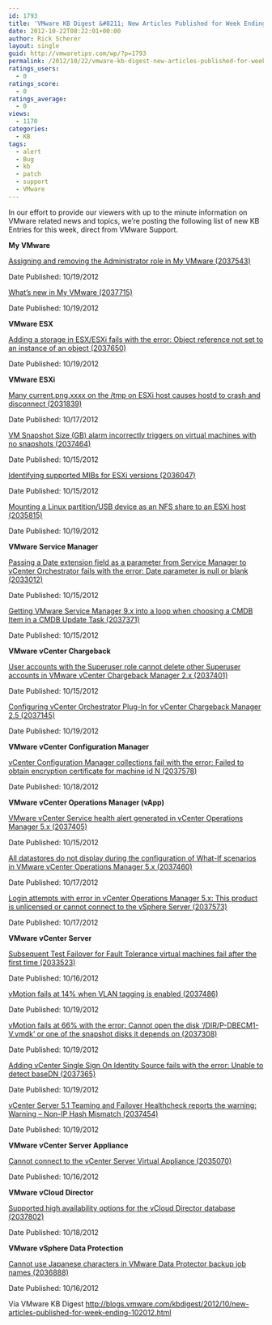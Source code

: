 ```yaml
---
id: 1793
title: 'VMware KB Digest &#8211; New Articles Published for Week Ending 10/20/12'
date: 2012-10-22T08:22:01+00:00
author: Rick Scherer
layout: single
guid: http://vmwaretips.com/wp/?p=1793
permalink: /2012/10/22/vmware-kb-digest-new-articles-published-for-week-ending-102012/
ratings_users:
  - 0
ratings_score:
  - 0
ratings_average:
  - 0
views:
  - 1170
categories:
  - KB
tags:
  - alert
  - Bug
  - kb
  - patch
  - support
  - VMware
---
```

In our effort to provide our viewers with up to the minute information on VMware related news and topics, we&#8217;re posting the following list of new KB Entries for this week, direct from VMware Support.

<!--more-->

**My VMware**
  
[Assigning and removing the Administrator role in My VMware (2037543)](http://kb.vmware.com/kb/2037543)
  
Date Published: 10/19/2012
  
[What&#8217;s new in My VMware (2037715)](http://kb.vmware.com/kb/2037715)
  
Date Published: 10/19/2012

**VMware ESX**
  
[Adding a storage in ESX/ESXi fails with the error: Object reference not set to an instance of an object (2037650)](http://kb.vmware.com/kb/2037650)
  
Date Published: 10/19/2012

**VMware ESXi**
  
[Many current.png.xxxx on the /tmp on ESXi host causes hostd to crash and disconnect (2031839)](http://kb.vmware.com/kb/2031839)
  
Date Published: 10/17/2012
  
[VM Snapshot Size (GB) alarm incorrectly triggers on virtual machines with no snapshots (2037464)](http://kb.vmware.com/kb/2037464)
  
Date Published: 10/15/2012
  
[Identifying supported MIBs for ESXi versions (2036047)](http://kb.vmware.com/kb/2036047)
  
Date Published: 10/15/2012
  
[Mounting a Linux partition/USB device as an NFS share to an ESXi host (2035815)](http://kb.vmware.com/kb/2035815)
  
Date Published: 10/19/2012

**VMware Service Manager**
  
[Passing a Date extension field as a parameter from Service Manager to vCenter Orchestrator fails with the error: Date parameter is null or blank (2033012)](http://kb.vmware.com/kb/2033012)
  
Date Published: 10/15/2012
  
[Getting VMware Service Manager 9.x into a loop when choosing a CMDB Item in a CMDB Update Task (2037371)](http://kb.vmware.com/kb/2037371)
  
Date Published: 10/15/2012

**VMware vCenter Chargeback**
  
[User accounts with the Superuser role cannot delete other Superuser accounts in VMware vCenter Chargeback Manager 2.x (2037401)](http://kb.vmware.com/kb/2037401)
  
Date Published: 10/15/2012
  
[Configuring vCenter Orchestrator Plug-In for vCenter Chargeback Manager 2.5 (2037145)](http://kb.vmware.com/kb/2037145)
  
Date Published: 10/19/2012

**VMware vCenter Configuration Manager**
  
[vCenter Configuration Manager collections fail with the error: Failed to obtain encryption certificate for machine id N (2037578)](http://kb.vmware.com/kb/2037578)
  
Date Published: 10/18/2012

**VMware vCenter Operations Manager (vApp)**
  
[VMware vCenter Service health alert generated in vCenter Operations Manager 5.x (2037405)](http://kb.vmware.com/kb/2037405)
  
Date Published: 10/15/2012
  
[All datastores do not display during the configuration of What-If scenarios in VMware vCenter Operations Manager 5.x (2037460)](http://kb.vmware.com/kb/2037460)
  
Date Published: 10/17/2012
  
[Login attempts with error in vCenter Operations Manager 5.x: This product is unlicensed or cannot connect to the vSphere Server (2037573)](http://kb.vmware.com/kb/2037573)
  
Date Published: 10/17/2012

**VMware vCenter Server**
  
[Subsequent Test Failover for Fault Tolerance virtual machines fail after the first time (2033523)](http://kb.vmware.com/kb/2033523)
  
Date Published: 10/16/2012
  
[vMotion fails at 14% when VLAN tagging is enabled (2037486)](http://kb.vmware.com/kb/2037486)
  
Date Published: 10/19/2012
  
[vMotion fails at 66% with the error: Cannot open the disk &#8216;/DIR/P-DBECM1-V.vmdk&#8217; or one of the snapshot disks it depends on (2037308)](http://kb.vmware.com/kb/2037308)
  
Date Published: 10/19/2012
  
[Adding vCenter Single Sign On Identity Source fails with the error: Unable to detect baseDN (2037365)](http://kb.vmware.com/kb/2037365)
  
Date Published: 10/19/2012
  
[vCenter Server 5.1 Teaming and Failover Healthcheck reports the warning: Warning &#8211; Non-IP Hash Mismatch (2037454)](http://kb.vmware.com/kb/2037454)
  
Date Published: 10/19/2012

**VMware vCenter Server Appliance**
  
[Cannot connect to the vCenter Server Virtual Appliance (2035070)](http://kb.vmware.com/kb/2035070)
  
Date Published: 10/16/2012

**VMware vCloud Director**
  
[Supported high availability options for the vCloud Director database (2037802)](http://kb.vmware.com/kb/2037802)
  
Date Published: 10/18/2012

**VMware vSphere Data Protection**
  
[Cannot use Japanese characters in VMware Data Protector backup job names (2036888)](http://kb.vmware.com/kb/2036888)
  
Date Published: 10/16/2012

Vía VMware KB Digest http://blogs.vmware.com/kbdigest/2012/10/new-articles-published-for-week-ending-102012.html